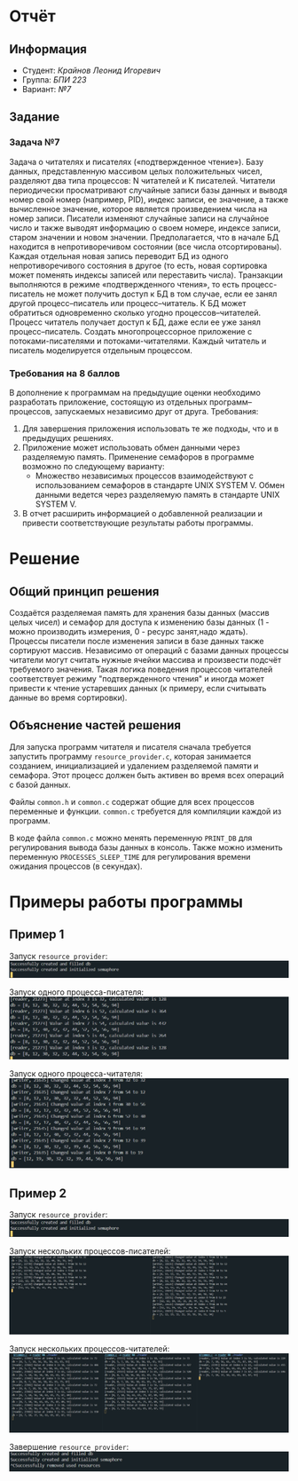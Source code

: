 # Отчёт

## Информация
- Студент: _Крайнов Леонид Игоревич_ 
- Группа: _БПИ 223_
- Вариант: _№7_

## Задание

### Задача №7
Задача о читателях и писателях («подтвержденное чтение»).
Базу данных, представленную массивом целых положительных чисел, разделяют два типа процессов: N читателей и K писателей. Читатели периодически просматривают случайные записи базы данных и выводя номер свой номер (например, PID), индекс записи, ее значение, а также вычисленное значение, которое является произведением числа на номер записи. Писатели изменяют случайные записи на случайное число и также выводят информацию о своем номере, индексе записи, старом значении и новом значении. Предполагается, что в начале БД находится в непротиворечивом состоянии (все числа отсортированы). Каждая отдельная новая запись переводит БД из одного непротиворечивого состояния в другое (то есть, новая сортировка может поменять индексы записей или переставить числа). Транзакции выполняются в режиме «подтвержденного чтения», то есть процесс-писатель не может получить доступ к БД в том случае, если ее занял другой процесс–писатель или процесс–читатель. К БД может обратиться одновременно сколько угодно процессов–читателей. Процесс читатель получает доступ к БД, даже если ее уже занял процесс–писатель.
Создать многопроцессорное приложение с потоками-писателями и потоками-читателями.
Каждый читатель и писатель моделируется отдельным процессом.

### Требования на 8 баллов

В дополнение к программам на предыдущие оценки необходимо разработать приложение, состоящую из отдельных программ– процессов, запускаемых независимо друг от друга. Требования:
1. Для завершения приложения использовать те же подходы, что и в предыдущих решениях.
2. Приложение может использовать обмен данными через разделяемую память. Применение семафоров в программе возможно по следующему варианту:
   - Множество независимых процессов взаимодействуют с использованием семафоров в стандарте UNIX SYSTEM V. Обмен данными ведется через разделяемую память в стандарте UNIX SYSTEM V.
3. В отчет расширить информацией о добавленной реализации и привести соответствующие результаты работы программы.


# Решение

## Общий принцип решения

Создаётся разделяемая память для хранения базы данных (массив целых чисел) и семафор для доступа к изменению базы данных (1 - можно производить измерения, 0 - ресурс занят,надо ждать). Процессы писатели после изменения записи в базе данных также сортируют массив. Независимо от операций с базами данных процессы читатели могут считать нужные ячейки массива и произвести подсчёт требуемого значения. Такая логика поведения процессов читателей соответствует режиму "подтвержденного чтения" и иногда может привести к чтение устаревших данных (к примеру, если считывать данные во время сортировки).

## Объяснение частей решения

Для запуска программ читателя и писателя сначала требуется запустить программу `resource_provider.c`, которая занимается созданием, инициализацией и удалением разделяемой памяти и семафора. Этот процесс должен быть активен во время всех операций с базой данных.

Файлы `common.h` и `common.c` содержат общие для всех процессов переменные и функции. `common.c` требуется для компиляции каждой из программ.  

В коде файла `common.c` можно менять переменную `PRINT_DB` для регулирования вывода базы данных в консоль. Также можно изменить переменную `PROCESSES_SLEEP_TIME` для регулирования времени ожидания процессов (в секундах).

# Примеры работы программы

## Пример 1

Запуск `resource_provider`:
![alt text](image.png)

Запуск одного процесса-писателя:
![alt text](image-1.png)

Запуск одного процесса-читателя:
![alt text](image-2.png)

## Пример 2

Запуск `resource_provider`:
![alt text](image.png)

Запуск нескольких процессов-писателей:
![alt text](image-3.png)


Запуск нескольких процессов-читателей:
![alt text](image-4.png)


Завершение `resource_provider`:
![alt text](image-5.png)
